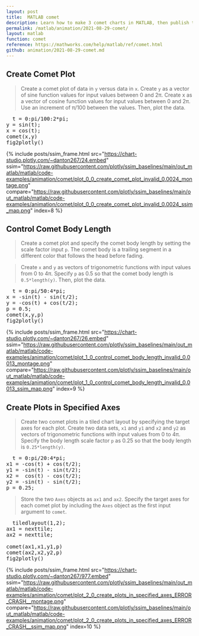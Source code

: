 ```yaml
---
layout: post
title:  MATLAB comet
description: Learn how to make 3 comet charts in MATLAB, then publish them to the Web with Plotly.
permalink: /matlab/animation/2021-08-29-comet/
layout: matlab
function: comet
reference: https://mathworks.com/help/matlab/ref/comet.html
github: animation/2021-08-29-comet.md
---
```


## Create Comet Plot

> Create a comet plot of data in `y` versus data in `x`. Create `y` as a vector of sine function values for input values between 0 and 2π. Create x as a vector of cosine function values for input values between 0 and 2π. Use an increment of π/100 between the values. Then, plot the data.

<pre class="mcode">
  t = 0:pi/100:2*pi;
y = sin(t);
x = cos(t);
comet(x,y)
fig2plotly()
</pre>

{% include posts/ssim_frame.html 
  src="https://chart-studio.plotly.com/~danton267/24.embed" 
  ssim="https://raw.githubusercontent.com/plotly/ssim_baselines/main/out_matlab/matlab/code-examples/animation/comet/plot_0_0_create_comet_plot_invalid_0.0024_montage.png" 
  compare="https://raw.githubusercontent.com/plotly/ssim_baselines/main/out_matlab/matlab/code-examples/animation/comet/plot_0_0_create_comet_plot_invalid_0.0024_ssim_map.png" 
  index=8
%}



<!--------------------- EXAMPLE BREAK ------------------------->

## Control Comet Body Length

> Create a comet plot and specify the comet body length by setting the scale factor input `p`. The comet body is a trailing segment in a different color that follows the head before fading. 

> Create `x` and `y` as vectors of trigonometric functions with input values from 0 to 4π. Specify `p` as 0.5 so that the comet body length is `0.5*length(y)`. Then, plot the data.

<pre class="mcode">
  t = 0:pi/50:4*pi;
x = -sin(t) - sin(t/2);
y = -cos(t) + cos(t/2);
p = 0.5;
comet(x,y,p)
fig2plotly()
</pre>

{% include posts/ssim_frame.html 
  src="https://chart-studio.plotly.com/~danton267/26.embed" 
  ssim="https://raw.githubusercontent.com/plotly/ssim_baselines/main/out_matlab/matlab/code-examples/animation/comet/plot_1_0_control_comet_body_length_invalid_0.0013_montage.png" 
  compare="https://raw.githubusercontent.com/plotly/ssim_baselines/main/out_matlab/matlab/code-examples/animation/comet/plot_1_0_control_comet_body_length_invalid_0.0013_ssim_map.png" 
  index=9
%}



<!--------------------- EXAMPLE BREAK ------------------------->

## Create Plots in Specified Axes

> Create two comet plots in a tiled chart layout by specifying the target axes for each plot. Create two data sets, `x1` and `y1` and `x2` and `y2` as vectors of trigonometric functions with input values from 0 to 4π. Specify the body length scale factor `p` as 0.25 so that the body length is `0.25*length(y)`.

<pre>
  t = 0:pi/20:4*pi;
x1 = -cos(t) + cos(t/2);
y1 = -sin(t) - sin(t/2);
x2 =  cos(t) - cos(t/2);
y2 = -sin(t) - sin(t/2);
p = 0.25;
</pre>

> Store the two `Axes` objects as `ax1` and `ax2`. Specify the target axes for each comet plot by including the `Axes` object as the first input argument to `comet`.

<pre class="mcode">
  tiledlayout(1,2);
ax1 = nexttile;
ax2 = nexttile;

comet(ax1,x1,y1,p)
comet(ax2,x2,y2,p)
fig2plotly()
</pre>

{% include posts/ssim_frame.html 
  src="https://chart-studio.plotly.com/~danton267/977.embed" 
  ssim="https://raw.githubusercontent.com/plotly/ssim_baselines/main/out_matlab/matlab/code-examples/animation/comet/plot_2_0_create_plots_in_specified_axes_ERROR_CRASH__montage.png" 
  compare="https://raw.githubusercontent.com/plotly/ssim_baselines/main/out_matlab/matlab/code-examples/animation/comet/plot_2_0_create_plots_in_specified_axes_ERROR_CRASH__ssim_map.png" 
  index=10
%}



<!--------------------- EXAMPLE BREAK ------------------------->

